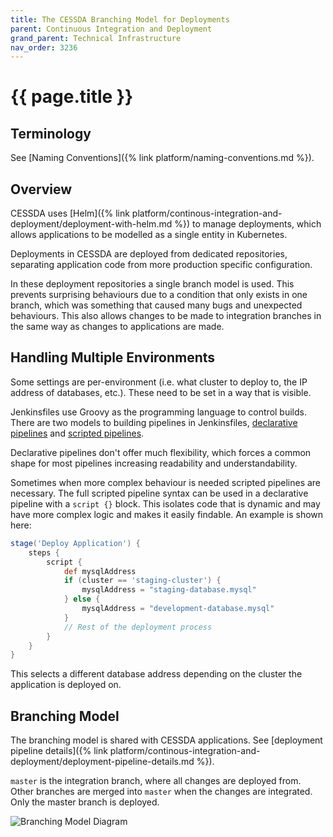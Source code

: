 ```yaml
---
title: The CESSDA Branching Model for Deployments
parent: Continuous Integration and Deployment
grand_parent: Technical Infrastructure
nav_order: 3236
---
```


# {{ page.title }}

## Terminology

See [Naming Conventions]({% link platform/naming-conventions.md %}).

## Overview

CESSDA uses [Helm]({% link platform/continous-integration-and-deployment/deployment-with-helm.md %}) to manage deployments,
which allows applications to be modelled as a single entity in Kubernetes.

Deployments in CESSDA are deployed from dedicated repositories,
separating application code from more production specific configuration.

In these deployment repositories a single branch model is used.
This prevents surprising behaviours due to a condition that only exists in one branch,
which was something that caused many bugs and unexpected behaviours.
This also allows changes to be made to integration branches in the same way as changes to applications are made.

## Handling Multiple Environments

Some settings are per-environment (i.e. what cluster to deploy to, the IP address of databases, etc.).
These need to be set in a way that is visible.

Jenkinsfiles use Groovy as the programming language to control builds.
There are two models to building pipelines in Jenkinsfiles,
[declarative pipelines](https://www.jenkins.io/doc/book/pipeline/syntax/#declarative-pipeline) and
[scripted pipelines](https://www.jenkins.io/doc/book/pipeline/syntax/#scripted-pipeline).

Declarative pipelines don't offer much flexibility, which forces a common shape for most pipelines increasing readability and understandability.

Sometimes when more complex behaviour is needed scripted pipelines are necessary.
The full scripted pipeline syntax can be used in a declarative pipeline with a `script {}` block.
This isolates code that is dynamic and may have more complex logic and makes it easily findable.
An example is shown here:

```groovy
stage('Deploy Application') {
    steps {
        script {
            def mysqlAddress
            if (cluster == 'staging-cluster') {
                mysqlAddress = "staging-database.mysql"
            } else {
                mysqlAddress = "development-database.mysql"
            }
            // Rest of the deployment process
        }
    }
}
```

This selects a different database address depending on the cluster the application is deployed on.

## Branching Model

The branching model is shared with CESSDA applications.
See [deployment pipeline details]({% link platform/continous-integration-and-deployment/deployment-pipeline-details.md %}).

`master` is the integration branch, where all changes are deployed from.
Other branches are merged into `master` when the changes are integrated.
Only the master branch is deployed.

![Branching Model Diagram](../images/branch-diagram.svg)
